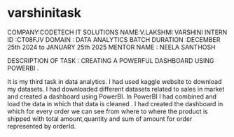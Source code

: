 # varshinitask

  COMPANY:CODETECH IT SOLUTIONS
  NAME:V.LAKSHMI VARSHINI
  INTERN ID :CT08FJV
  DOMAIN : DATA ANALYTICS
  BATCH DURATION :DECEMBER 25th 2024 to JANUARY 25th 2025
  MENTOR NAME : NEELA SANTHOSH


  DESCRIPTION OF TASK :
   CREATING A POWERFUL DASHBOARD USING POWERBI .

   It is my third task in data analytics.
   I had used kaggle website to download my datasets.
   I had downloaded different datasets related to sales in market and created a dashboard using PowerBI.
   In PowerBI I had combined and load the data in which that data is cleaned .
   I had created the dashboard in which for every order we can see from where to where the product is shipped with total amount,quantity and sum of amount for order represented by orderId.
   
